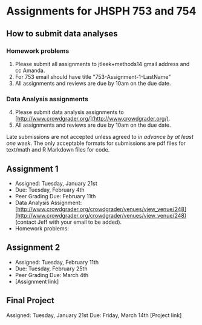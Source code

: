 Assignments for JHSPH 753 and 754
=============================

How to submit data analyses
----------------

### Homework problems

1. Please submit all assignments to jtleek+methods14 gmail address and cc Amanda. 
2. For 753 email should have title "753-Assignment-1-LastName"
3. All assignments and reviews are due by 10am on the due date. 

### Data Analysis assignments

4. Please submit data analysis assignments to [http://www.crowdgrader.org/](http://www.crowdgrader.org/).
8. All assignments and reviews are due by 10am on the due date.


Late submissions are not accepted unless agreed to _in advance by at least one week_. The only acceptable formats for submissions are pdf files for text/math and R Markdown files for code. 

Assignment 1
--------------

* Assigned: Tuesday, January 21st
* Due: Tuesday, February 4th 
* Peer Grading Due: February 11th 
* Data Analysis Assignment: [http://www.crowdgrader.org/crowdgrader/venues/view_venue/248](http://www.crowdgrader.org/crowdgrader/venues/view_venue/248) (contact Jeff with your email to be added). 
* Homework problems: 

Assignment 2
--------------

* Assigned: Tuesday, February 11th
* Due: Tuesday, February 25th
* Peer Grading Due: March 4th
* [Assignment link]


Final Project
--------------

Assigned: Tuesday, January 21st
Due: Friday, March 14th
[Project link]
